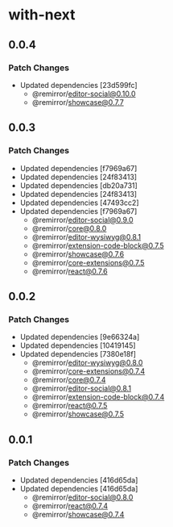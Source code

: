 # with-next

## 0.0.4

### Patch Changes

- Updated dependencies [23d599fc]
  - @remirror/editor-social@0.10.0
  - @remirror/showcase@0.7.7

## 0.0.3

### Patch Changes

- Updated dependencies [f7969a67]
- Updated dependencies [24f83413]
- Updated dependencies [db20a731]
- Updated dependencies [24f83413]
- Updated dependencies [47493cc2]
- Updated dependencies [f7969a67]
  - @remirror/editor-social@0.9.0
  - @remirror/core@0.8.0
  - @remirror/editor-wysiwyg@0.8.1
  - @remirror/extension-code-block@0.7.5
  - @remirror/showcase@0.7.6
  - @remirror/core-extensions@0.7.5
  - @remirror/react@0.7.6

## 0.0.2

### Patch Changes

- Updated dependencies [9e66324a]
- Updated dependencies [10419145]
- Updated dependencies [7380e18f]
  - @remirror/editor-wysiwyg@0.8.0
  - @remirror/core-extensions@0.7.4
  - @remirror/core@0.7.4
  - @remirror/editor-social@0.8.1
  - @remirror/extension-code-block@0.7.4
  - @remirror/react@0.7.5
  - @remirror/showcase@0.7.5

## 0.0.1

### Patch Changes

- Updated dependencies [416d65da]
- Updated dependencies [416d65da]
  - @remirror/editor-social@0.8.0
  - @remirror/react@0.7.4
  - @remirror/showcase@0.7.4
